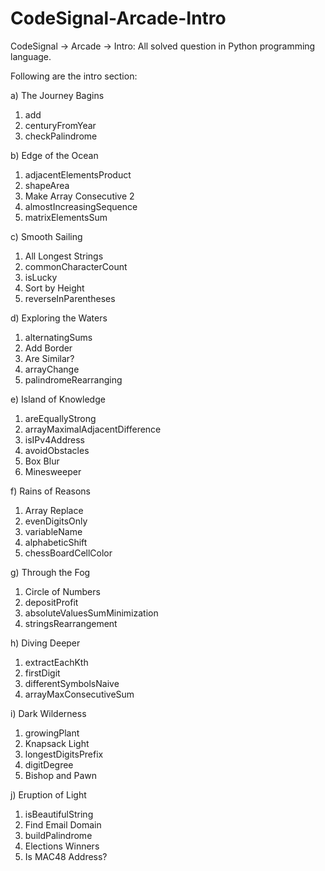 # CodeSignal-Arcade-Intro
CodeSignal -> Arcade -> Intro: All solved question in Python programming language.

Following are the intro section:

a) The Journey Bagins
  1) add
  2) centuryFromYear
  3) checkPalindrome

b) Edge of the Ocean
  1) adjacentElementsProduct
  2) shapeArea
  3) Make Array Consecutive 2
  4) almostIncreasingSequence
  5) matrixElementsSum

c) Smooth Sailing
  1) All Longest Strings
  2) commonCharacterCount
  3) isLucky
  4) Sort by Height
  5) reverseInParentheses

d) Exploring the Waters
  1) alternatingSums
  2) Add Border
  3) Are Similar?
  4) arrayChange
  5) palindromeRearranging

e) Island of Knowledge
  1) areEquallyStrong
  2) arrayMaximalAdjacentDifference
  3) isIPv4Address
  4) avoidObstacles
  5) Box Blur
  6) Minesweeper

f) Rains of Reasons
  1) Array Replace
  2) evenDigitsOnly
  3) variableName
  4) alphabeticShift
  5) chessBoardCellColor

g) Through the Fog
  1) Circle of Numbers
  2) depositProfit
  3) absoluteValuesSumMinimization
  4) stringsRearrangement

h) Diving Deeper
  1) extractEachKth
  2) firstDigit
  3) differentSymbolsNaive
  4) arrayMaxConsecutiveSum

i) Dark Wilderness
  1) growingPlant
  2) Knapsack Light
  3) longestDigitsPrefix
  4) digitDegree
  5) Bishop and Pawn

j) Eruption of Light
  1) isBeautifulString
  2) Find Email Domain
  3) buildPalindrome
  4) Elections Winners
  5) Is MAC48 Address?
